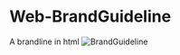 # Web-BrandGuideline

A brandline in html
![BrandGuideline](https://cdn.discordapp.com/attachments/1146798890222362635/1181607630075076668/Web_capture_5-12-2023_154239_127.0.0.1.jpeg?ex=6581acdc&is=656f37dc&hm=0f98051f3a7985deaa2d42d6dc700d164b80c2ff595f39458c5dc91aa38fe3cc&)
